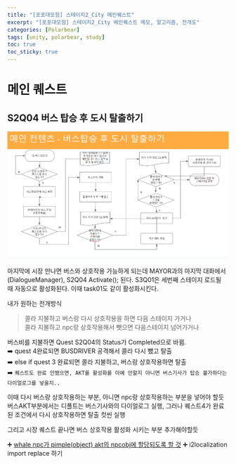 ```yaml
---
title: "[포포대모험] 스테이지2_City 메인퀘스트"
excerpt: "[포포대모험] 스테이지2_City 메인퀘스트 메모, 알고리즘, 전개도"
categories: [Polarbear]
tags: [unity, polarbear, study]
toc: true
toc_sticky: true
---
```


# 메인 퀘스트

## S2Q04 버스 탑승 후 도시 탈출하기

![fail to bring](/assets/Image/polarbear/s2q04_1.png)

마지막에 시장 만나면 버스와 상호작용 가능하게 되는데 MAYOR과의 마지막 대화에서 (DialogueManager), S2Q04 Activate(); 된다. 
S3Q01은 세번째 스테이지 로드될 때 자동으로 활성화된다. 이때 task01도 같이 활성화시킨다.

내가 원하는 전개방식  
> 콜라 지불하고 버스랑 다시 상호작용을 하면 다음 스테이지 가거나  
> 콜라 지불하고 npc랑 상호작용해서 뺏으면 다음스테이지 넘어가거나  

버스비를 지불하면 Quest S2Q04의 Status가 Completed으로 바뀜.  
➡️ quest 4완료되면 BUSDRIVER 공격해서 콜라 다시 뺐고 탈출  
➡️ else if quest 3 완료되면 콜라 지불하고, 버스랑 상호작용하면 탈출  
➡️ ``퀘스트도 완료 안됐으면, AKT를 활성화를 아예 안할지 아니면 버스기사가 탑승 불가하다는 다이얼로그를 넣을지..``

이때 다시 버스랑 상호작용하는 부분, 아니면 npc랑 상호작용하는 부분을 넣어야 할듯
버스AKT부분에서는 디폴트는 버스기사와의 다이얼로그 실행, 그러나 퀘스트4가 완료된 조건에서 다시 상호작용하면 탈출 컷씬 실행

그리고 시장 퀘스트 끝나면 버스 상호작용 활성화 시키는 부분 추가해야할듯

➕ <u>whale npc가 pimple(object) akt의 npcobj에 할당되도록 할 것</u>
➕ i2localization import replace 하기